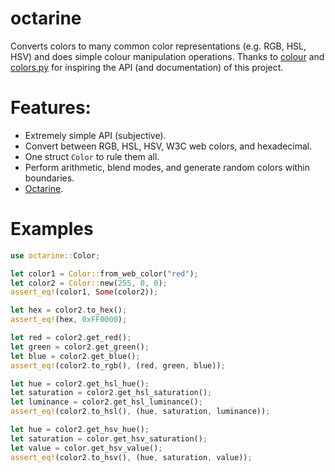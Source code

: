 # octarine

Converts colors to many common color representations (e.g. RGB, HSL, HSV) and does simple
colour manipulation operations. Thanks to [colour](https://pypi.org/project/colour/) and
[colors.py](https://pypi.org/project/colors.py/) for inspiring the API (and documentation) of this project.

# Features:

- Extremely simple API (subjective).
- Convert between RGB, HSL, HSV, W3C web colors, and hexadecimal.
- One struct `Color` to rule them all.
- Perform arithmetic, blend modes, and generate random colors within boundaries.
- [Octarine](https://discworld.fandom.com/wiki/Octarine).

# Examples

```rs
use octarine::Color;

let color1 = Color::from_web_color("red");
let color2 = Color::new(255, 0, 0);
assert_eq!(color1, Some(color2));

let hex = color2.to_hex();
assert_eq!(hex, 0xFF0000);

let red = color2.get_red();
let green = color2.get_green();
let blue = color2.get_blue();
assert_eq!(color2.to_rgb(), (red, green, blue));

let hue = color2.get_hsl_hue();
let saturation = color2.get_hsl_saturation();
let luminance = color2.get_hsl_luminance();
assert_eq!(color2.to_hsl(), (hue, saturation, luminance));

let hue = color2.get_hsv_hue();
let saturation = color.get_hsv_saturation();
let value = color.get_hsv_value();
assert_eq!(color2.to_hsv(), (hue, saturation, value));
```
